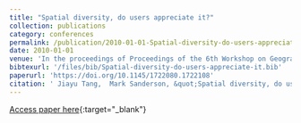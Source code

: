 ```yaml
---
title: "Spatial diversity, do users appreciate it?"
collection: publications
category: conferences
permalink: /publication/2010-01-01-Spatial-diversity-do-users-appreciate-it
date: 2010-01-01
venue: 'In the proceedings of Proceedings of the 6th Workshop on Geographic Information Retrieval, GIR 2010, Zurich, Switzerland, February 18-19, 2010'
bibtexurl: '/files/bib/Spatial-diversity-do-users-appreciate-it.bib'
paperurl: 'https://doi.org/10.1145/1722080.1722108'
citation: ' Jiayu Tang,  Mark Sanderson, &quot;Spatial diversity, do users appreciate it?.&quot; In the proceedings of Proceedings of the 6th Workshop on Geographic Information Retrieval, GIR 2010, Zurich, Switzerland, February 18-19, 2010, 2010.'
---
```

[Access paper here](https://doi.org/10.1145/1722080.1722108){:target="_blank"}
